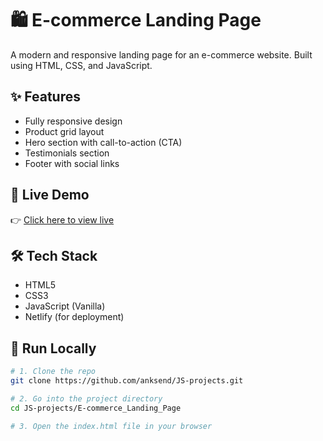 # 🛍️ E-commerce Landing Page

A modern and responsive landing page for an e-commerce website. Built using HTML, CSS, and JavaScript.

## ✨ Features

- Fully responsive design
- Product grid layout
- Hero section with call-to-action (CTA)
- Testimonials section
- Footer with social links

## 🔗 Live Demo

👉 [Click here to view live](https://sneakerden.netlify.app)

## 🛠️ Tech Stack

- HTML5
- CSS3
- JavaScript (Vanilla)
- Netlify (for deployment)

## 📁 Run Locally

```bash
# 1. Clone the repo
git clone https://github.com/anksend/JS-projects.git

# 2. Go into the project directory
cd JS-projects/E-commerce_Landing_Page

# 3. Open the index.html file in your browser









